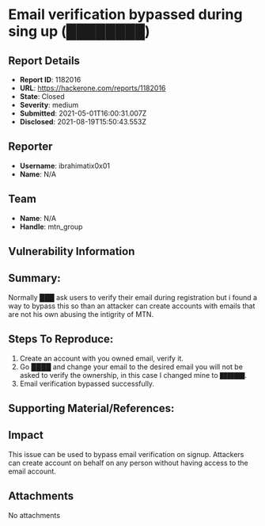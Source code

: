 # Email verification bypassed during sing up (████████)

## Report Details
- **Report ID**: 1182016
- **URL**: https://hackerone.com/reports/1182016
- **State**: Closed
- **Severity**: medium
- **Submitted**: 2021-05-01T16:00:31.007Z
- **Disclosed**: 2021-08-19T15:50:43.553Z

## Reporter
- **Username**: ibrahimatix0x01
- **Name**: N/A

## Team
- **Name**: N/A
- **Handle**: mtn_group

## Vulnerability Information
## Summary:
Normally ███ ask users to verify their email during registration but i found a way to bypass this so than an attacker can create accounts with emails that are not his own abusing the intigrity of MTN.
## Steps To Reproduce:

  1. Create an account with you owned email, verify it.
  1. Go ████ and change your email to the desired email you will not be asked to verify the ownership, in this case I changed mine to ```███████```.
  1. Email verification bypassed successfully.

## Supporting Material/References:

## Impact

This issue can be used to bypass email verification on signup. Attackers can create account on behalf on any person without having access to the email account.

## Attachments
No attachments
